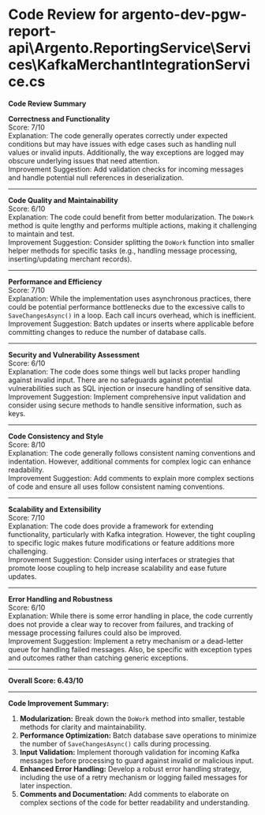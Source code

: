 # Code Review for argento-dev-pgw-report-api\Argento.ReportingService\Services\KafkaMerchantIntegrationService.cs

**Code Review Summary**

**Correctness and Functionality**  
Score: 7/10  
Explanation: The code generally operates correctly under expected conditions but may have issues with edge cases such as handling null values or invalid inputs. Additionally, the way exceptions are logged may obscure underlying issues that need attention.  
Improvement Suggestion: Add validation checks for incoming messages and handle potential null references in deserialization.

---

**Code Quality and Maintainability**  
Score: 6/10  
Explanation: The code could benefit from better modularization. The `DoWork` method is quite lengthy and performs multiple actions, making it challenging to maintain and test.  
Improvement Suggestion: Consider splitting the `DoWork` function into smaller helper methods for specific tasks (e.g., handling message processing, inserting/updating merchant records).

---

**Performance and Efficiency**  
Score: 7/10  
Explanation: While the implementation uses asynchronous practices, there could be potential performance bottlenecks due to the excessive calls to `SaveChangesAsync()` in a loop. Each call incurs overhead, which is inefficient.  
Improvement Suggestion: Batch updates or inserts where applicable before committing changes to reduce the number of database calls.

---

**Security and Vulnerability Assessment**  
Score: 6/10  
Explanation: The code does some things well but lacks proper handling against invalid input. There are no safeguards against potential vulnerabilities such as SQL injection or insecure handling of sensitive data.  
Improvement Suggestion: Implement comprehensive input validation and consider using secure methods to handle sensitive information, such as keys.

---

**Code Consistency and Style**  
Score: 8/10  
Explanation: The code generally follows consistent naming conventions and indentation. However, additional comments for complex logic can enhance readability.  
Improvement Suggestion: Add comments to explain more complex sections of code and ensure all uses follow consistent naming conventions.

---

**Scalability and Extensibility**  
Score: 7/10  
Explanation: The code does provide a framework for extending functionality, particularly with Kafka integration. However, the tight coupling to specific logic makes future modifications or feature additions more challenging.  
Improvement Suggestion: Consider using interfaces or strategies that promote loose coupling to help increase scalability and ease future updates.

---

**Error Handling and Robustness**  
Score: 6/10  
Explanation: While there is some error handling in place, the code currently does not provide a clear way to recover from failures, and tracking of message processing failures could also be improved.  
Improvement Suggestion: Implement a retry mechanism or a dead-letter queue for handling failed messages. Also, be specific with exception types and outcomes rather than catching generic exceptions.

---

**Overall Score: 6.43/10**

---

**Code Improvement Summary:**
1. **Modularization:** Break down the `DoWork` method into smaller, testable methods for clarity and maintainability.
2. **Performance Optimization:** Batch database save operations to minimize the number of `SaveChangesAsync()` calls during processing.
3. **Input Validation:** Implement thorough validation for incoming Kafka messages before processing to guard against invalid or malicious input.
4. **Enhanced Error Handling:** Develop a robust error handling strategy, including the use of a retry mechanism or logging failed messages for later inspection.
5. **Comments and Documentation:** Add comments to elaborate on complex sections of the code for better readability and understanding.